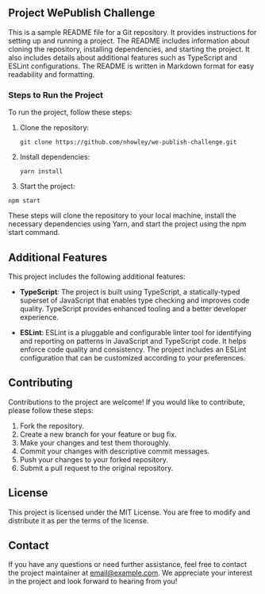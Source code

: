 ## Project WePublish Challenge

This is a sample README file for a Git repository. It provides instructions for setting up and running a project. The README includes information about cloning the repository, installing dependencies, and starting the project. It also includes details about additional features such as TypeScript and ESLint configurations. The README is written in Markdown format for easy readability and formatting.

### Steps to Run the Project

To run the project, follow these steps:

1. Clone the repository:

   ```shell
   git clone https://github.com/nhowley/we-publish-challenge.git

   ```

2. Install dependencies:

   ```shell
   yarn install

   ```

3. Start the project:

```shell
npm start
```

These steps will clone the repository to your local machine, install the necessary dependencies using Yarn, and start the project using the npm start command.

## Additional Features

This project includes the following additional features:

- **TypeScript**: The project is built using TypeScript, a statically-typed superset of JavaScript that enables type checking and improves code quality. TypeScript provides enhanced tooling and a better developer experience.

- **ESLint**: ESLint is a pluggable and configurable linter tool for identifying and reporting on patterns in JavaScript and TypeScript code. It helps enforce code quality and consistency. The project includes an ESLint configuration that can be customized according to your preferences.

## Contributing

Contributions to the project are welcome! If you would like to contribute, please follow these steps:

1. Fork the repository.
2. Create a new branch for your feature or bug fix.
3. Make your changes and test them thoroughly.
4. Commit your changes with descriptive commit messages.
5. Push your changes to your forked repository.
6. Submit a pull request to the original repository.

## License

This project is licensed under the MIT License. You are free to modify and distribute it as per the terms of the license.

## Contact

If you have any questions or need further assistance, feel free to contact the project maintainer at email@example.com. We appreciate your interest in the project and look forward to hearing from you!
